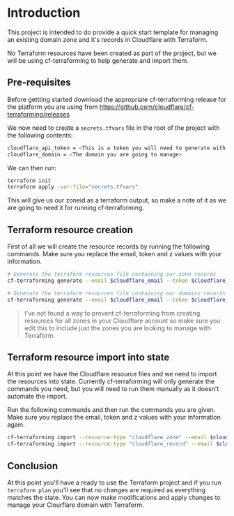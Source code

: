 # Introduction

This project is intended to do provide a quick start template for managing an existing domain zone and it's records in Cloudflare with Terraform.

No Terraform resources have been created as part of the project, but we will be using cf-terraforming to help generate and import them.

## Pre-requisites

Before gettting started download the appropriate cf-terraforming release for the platform you are using from https://github.com/cloudflare/cf-terraforming/releases

We now need to create a `secrets.tfvars` file in the root of the project with the following contents:

```bash
cloudflare_api_token = <This is a token you will need to generate with Zone.DNS edit permnissions>
cloudflare_domain = <The domain you are going to manage>
```

We can then run:

```bash
terraform init
terraform apply -var-file="secrets.tfvars"
```

This will give us our zoneid as a terraform output, so make a note of it as we are going to need it for running cf-terraforming.

## Terraform resource creation

First of all we will create the resource records by running the following commands. Make sure you replace the email, token and z values with your information.

```bash
# Generate the terraform resources file containing our zone records
cf-terraforming generate --email $cloudflare_email --token $cloudflare_api_token  -z $cloudflare_zone_id --resource-type cloudflare_zone > resources_zone.tf

# Generate the terraform resources file containing our domains records
cf-terraforming generate --email $cloudflare_email --token $cloudflare_api_token  -z $cloudflare_zone_id --resource-type cloudflare_record > resources_records.tf
```

> I've not found a way to prevent cf-terraforming from creating resources for all zones in your Cloudflare account so make sure you edit this to include just the zones you are looking to manage with Terraform.

## Terraform resource import into state

At this point we have the Cloudflare resource files and we need to import the resources into state. Currently cf-terraforming will only generate the commands you need, but you will need to run them manually as it doesn't automate the import.

Run the following commands and then run the commands you are given. Make sure you replace the email, token and z values with your information again.

```bash
cf-terraforming import --resource-type "cloudflare_zone" --email $cloudflare_email --token $cloudflare_api_token  -z $cloudflare_zone_id
cf-terraforming import --resource-type "cloudflare_record" --email $cloudflare_email --token $cloudflare_api_token  -z $cloudflare_zone_id
```

## Conclusion

At this point you'll have a ready to use the Terraform project and if you run `terraform plan` you'll see that no changes are required as everything matches the state. You can now make modifications and apply changes to manage your Clourflare domain with Terraform.
